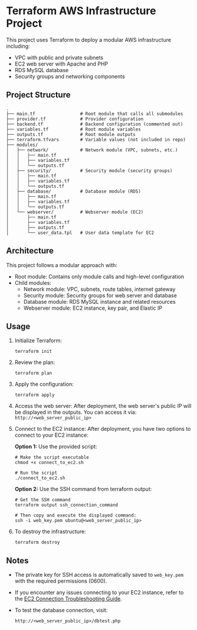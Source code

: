 # Terraform AWS Infrastructure Project

This project uses Terraform to deploy a modular AWS infrastructure including:
- VPC with public and private subnets
- EC2 web server with Apache and PHP
- RDS MySQL database
- Security groups and networking components

## Project Structure

```
.
├── main.tf                 # Root module that calls all submodules
├── provider.tf             # Provider configuration
├── backend.tf              # Backend configuration (commented out)
├── variables.tf            # Root module variables
├── outputs.tf              # Root module outputs
├── terraform.tfvars        # Variable values (not included in repo)
├── modules/
│   ├── network/            # Network module (VPC, subnets, etc.)
│   │   ├── main.tf
│   │   ├── variables.tf
│   │   └── outputs.tf
│   ├── security/           # Security module (security groups)
│   │   ├── main.tf
│   │   ├── variables.tf
│   │   └── outputs.tf
│   ├── database/           # Database module (RDS)
│   │   ├── main.tf
│   │   ├── variables.tf
│   │   └── outputs.tf
│   └── webserver/          # Webserver module (EC2)
│       ├── main.tf
│       ├── variables.tf
│       ├── outputs.tf
│       └── user_data.tpl   # User data template for EC2
```

## Architecture

This project follows a modular approach with:
- Root module: Contains only module calls and high-level configuration
- Child modules:
  - Network module: VPC, subnets, route tables, internet gateway
  - Security module: Security groups for web server and database
  - Database module: RDS MySQL instance and related resources
  - Webserver module: EC2 instance, key pair, and Elastic IP

## Usage

1. Initialize Terraform:
   ```
   terraform init
   ```

2. Review the plan:
   ```
   terraform plan
   ```

3. Apply the configuration:
   ```
   terraform apply
   ```

4. Access the web server:
   After deployment, the web server's public IP will be displayed in the outputs.
   You can access it via: `http://<web_server_public_ip>`

5. Connect to the EC2 instance:
   After deployment, you have two options to connect to your EC2 instance:

   **Option 1:** Use the provided script:
   ```
   # Make the script executable
   chmod +x connect_to_ec2.sh
   
   # Run the script
   ./connect_to_ec2.sh
   ```

   **Option 2:** Use the SSH command from terraform output:
   ```
   # Get the SSH command
   terraform output ssh_connection_command
   
   # Then copy and execute the displayed command:
   ssh -i web_key.pem ubuntu@<web_server_public_ip>
   ```

6. To destroy the infrastructure:
   ```
   terraform destroy
   ```

## Notes

- The private key for SSH access is automatically saved to `web_key.pem` with the required permissions (0600).

- If you encounter any issues connecting to your EC2 instance, refer to the [EC2 Connection Troubleshooting Guide](./EC2_CONNECTION_TROUBLESHOOTING.md).

- To test the database connection, visit:
  ```
  http://<web_server_public_ip>/dbtest.php
  ```